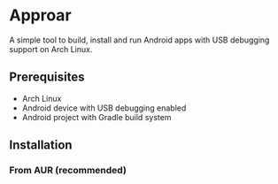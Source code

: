 # Approar

A simple tool to build, install and run Android apps with USB debugging support on Arch Linux.

## Prerequisites

- Arch Linux
- Android device with USB debugging enabled
- Android project with Gradle build system

## Installation

### From AUR (recommended) 